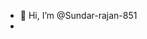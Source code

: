 - 👋 Hi, I’m @Sundar-rajan-851
- 
<!---
Sundar-rajan-851/Sundar-rajan-851 is a ✨ special ✨ repository because its `README.md` (this file) appears on your GitHub profile.
You can click the Preview link to take a look at your changes.
--->
